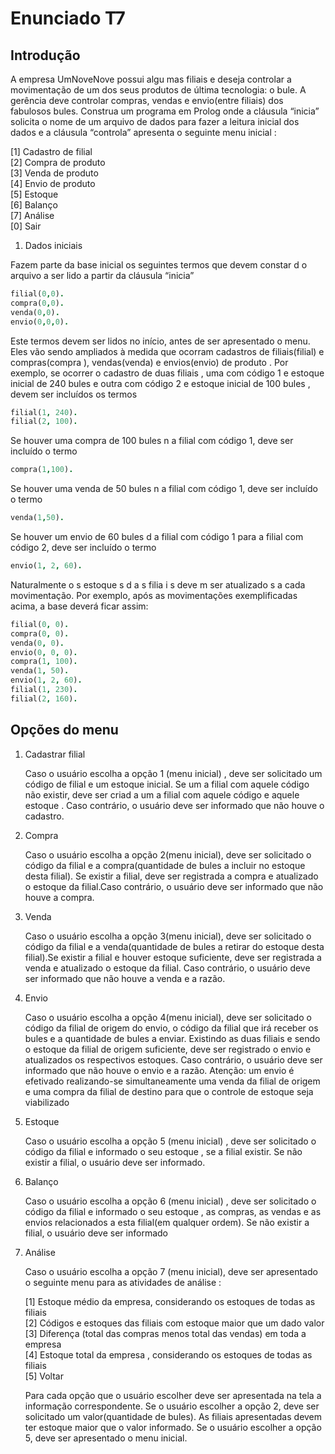 Enunciado T7
=================

Introdução
------------

A empresa UmNoveNove  possui algu mas  filiais e deseja controlar a movimentação
de um dos seus produtos de última tecnologia: o bule. A gerência deve controlar
compras, vendas e envio(entre filiais) dos fabulosos bules.  Construa um
programa em Prolog  onde a cláusula “inicia” solicita o nome de um arquivo de
dados para fazer a leitura inicial dos dados e  a cláusula “controla” apresenta
o seguinte menu  inicial :

[1]  Cadastro de filial  
[2]  Compra de produto  
[3]  Venda de produto  
[4]  Envio de produto  
[5]  Estoque  
[6]  Balanço  
[7] Análise  
[0] Sair
  
1. Dados iniciais 

Fazem  parte da base inicial os seguintes termos que devem constar  d o
arquivo  a ser lido a partir da cláusula “inicia” 

 ```prolog
filial(0,0). 
compra(0,0).
venda(0,0).
envio(0,0,0).
 ```

Este termos devem ser lidos no início, antes de ser apresentado o menu. Eles
vão sendo ampliados à medida que ocorram  cadastros de filiais(filial) e
compras(compra ), vendas(venda) e envios(envio) de produto . Por
exemplo, se ocorrer o cadastro de duas filiais , uma com código 1 e
estoque inicial de 240 bules e outra com código 2 e estoque inicial de 100
bules , devem ser incluídos os termos 

 ```prolog
filial(1, 240).
filial(2, 100).
 ```

Se houver uma compra de 100 bules n a filial com código 1, deve ser incluído o
termo

 ```prolog
compra(1,100). 
 ```

 Se houver uma venda de 50 bules n a filial com código 1, deve ser incluído o termo

 ```prolog
venda(1,50).
 ```

Se houver um envio de 60 bules d a filial com código 1 para a filial com código 2, deve ser incluído o termo

 ```prolog
envio(1, 2, 60).
 ```

Naturalmente o s estoque s d a s filia i s deve m ser
atualizado s a cada movimentação. Por exemplo, após as movimentações
exemplificadas acima, a base deverá ficar assim:

 ```prolog
filial(0, 0).  
compra(0, 0).
venda(0, 0).
envio(0, 0, 0).
compra(1, 100).
venda(1, 50).
envio(1, 2, 60).
filial(1, 230).
filial(2, 160).
 ```

Opções do menu 
-----------------

1. Cadastrar filial

	Caso o usuário escolha a opção 1 (menu	inicial) , deve ser solicitado um
	código de filial e um estoque inicial. Se um a filial com aquele código não
	existir, deve ser criad a um a filial com aquele código e aquele estoque .
	Caso contrário, o usuário deve ser informado que não houve o cadastro.

2. Compra

	Caso o usuário escolha a opção 2(menu inicial), deve ser solicitado o código
	da filial e a compra(quantidade de bules a incluir no estoque desta filial).
	Se existir a filial, deve ser registrada a compra	e atualizado o estoque
	da filial.Caso contrário, o usuário deve ser informado que não houve a
	compra.

3. Venda

	Caso o usuário escolha a opção 3(menu inicial), deve ser solicitado o código
	da filial e a venda(quantidade de bules a retirar do estoque desta
	filial).Se existir a filial e houver estoque suficiente, deve ser registrada
	a venda e atualizado o  estoque da filial. Caso contrário, o usuário deve
	ser informado que não houve a venda e a razão.

4. Envio

	Caso o usuário escolha a opção 4(menu inicial), deve ser solicitado o código
	da filial de origem do envio, o código da filial que irá receber os bules e
	a quantidade de bules a enviar. Existindo as duas filiais e sendo o estoque
	da filial de origem suficiente, deve ser registrado o envio e atualizados os
	respectivos estoques. Caso contrário, o usuário deve ser informado que não
	houve o envio e a razão. Atenção: um envio é efetivado realizando-se
	simultaneamente uma venda da filial de origem e uma compra da filial de
	destino para que o controle de estoque seja viabilizado 

5. Estoque

	Caso o usuário escolha a opção 5 (menu inicial) , deve ser solicitado o
	código da filial e informado o seu estoque , se a filial existir. Se não
	existir a filial, o usuário deve ser informado.

6. Balanço

	Caso o usuário escolha a opção 6 (menu inicial) , deve ser solicitado o código
	da filial e informado o seu estoque , as compras, as vendas e as envios
	relacionados a esta filial(em qualquer ordem). Se não existir a filial, o
	usuário deve ser informado

7. Análise

	Caso o usuário escolha a opção 7 (menu inicial), deve ser apresentado o seguinte menu para as atividades de análise : 

	[1] Estoque médio da empresa, considerando os estoques de todas as filiais  
	[2] Códigos e estoques das filiais com estoque maior que um dado valor  
	[3] Diferença (total das compras menos total das vendas) em toda a empresa  
	[4] Estoque total da empresa , considerando os estoques de todas as filiais  
	[5] Voltar

	Para cada opção que o usuário escolher deve ser apresentada na tela a
	informação correspondente. Se o usuário escolher a opção 2, deve ser
	solicitado um valor(quantidade de bules). As filiais apresentadas devem ter
	estoque maior que o valor informado. Se o usuário escolher a opção 5, deve
	ser apresentado o menu inicial.
